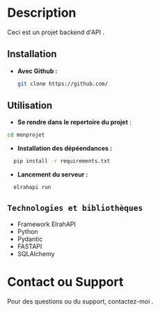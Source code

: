 # Description

Ceci est un projet backend d'API .

## Installation

- **Avec Github :**
  ```bash
  git clone https://github.com/
  ```

## Utilisation

- **Se rendre dans le repertoire du projet** :
```bash
cd monprojet
```
-  **Installation des dépéendances :**
```bash
  pip install -r requirements.txt
```

- **Lancement du serveur :**
```python
  elrahapi run
```

## `Technologies et bibliothèques`

- Framework ElrahAPI
- Python
- Pydantic
- FASTAPI
- SQLAlchemy



# Contact ou Support

Pour des questions ou du support, contactez-moi .
